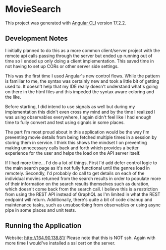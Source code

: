 # MovieSearch

This project was generated with [Angular CLI](https://github.com/angular/angular-cli) version 17.2.2.

## Development Notes
I initially planned to do this as a more common client/server project with the remote api calls passing through the server but ended up running out of time so I ended up only doing a client implementation. This saved time in not having to set up CORs or other server side settings.

This was the first time I used Angular's new control flows. While the pattern is familiar to me, the syntax was certainly new and took a little bit of getting used to. It doesn't help that my IDE really doesn't understand what's going on there in the html files and this impeded the syntax aware coloring and the like.

Before starting, I did intend to use signals as well but during my implementation this didn't even cross my mind and by the time I realized I was using observables everywhere, I again didn't feel like I had enough time to fully convert and test using signals in some places.

The part I'm most proud about in this application would be the way I'm preventing movie details from being fetched multiple times in a session by storing them in service. I think this shows the mindset I on preventing making unnecessary calls back and forth which provides a better experience for the user and helps the load on the API server itself.

If I had more time... I'd do a lot of things. First I'd add defer control logic to the main search page as it's not fully functional until the genres load in remotely. Secondly, I'd probably do call to get details on each of the individual movies returned from the search results in order to populate more of their information on the search results themselves such as duration, which doesn't come back from the search call. I believe this is a restriction from using the REST API instead of GraphQL as I'm limited in what the REST endpoint will return. Additionally, there's quite a bit of code cleanup and maintenance tasks, such as unsubscribing from observables or using async pipe in some places and unit tests.  

## Running the Application
Website: http://164.90.138.81/ Please note that this is NOT ssh. Again with more time I would've installed a ssl cert on the server.
